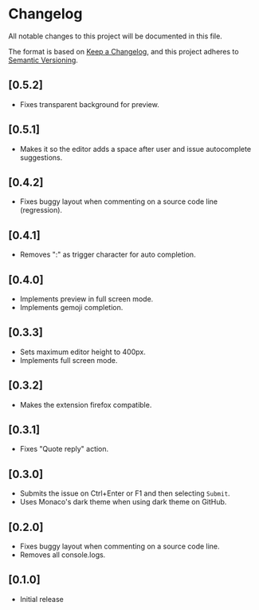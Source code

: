 # Changelog

All notable changes to this project will be documented in this file.

The format is based on [Keep a Changelog](https://keepachangelog.com/en/1.0.0/),
and this project adheres to [Semantic Versioning](https://semver.org/spec/v2.0.0.html).

## [0.5.2]

-   Fixes transparent background for preview.

## [0.5.1]

-   Makes it so the editor adds a space after user and issue autocomplete suggestions.

## [0.4.2]

-   Fixes buggy layout when commenting on a source code line (regression).

## [0.4.1]

-   Removes ":" as trigger character for auto completion.

## [0.4.0]

-   Implements preview in full screen mode.
-   Implements gemoji completion.

## [0.3.3]

-   Sets maximum editor height to 400px.
-   Implements full screen mode.

## [0.3.2]

-   Makes the extension firefox compatible.

## [0.3.1]

-   Fixes "Quote reply" action.

## [0.3.0]

-   Submits the issue on Ctrl+Enter or F1 and then selecting `Submit`.
-   Uses Monaco's dark theme when using dark theme on GitHub.

## [0.2.0]

-   Fixes buggy layout when commenting on a source code line.
-   Removes all console.logs.

## [0.1.0]

-   Initial release
